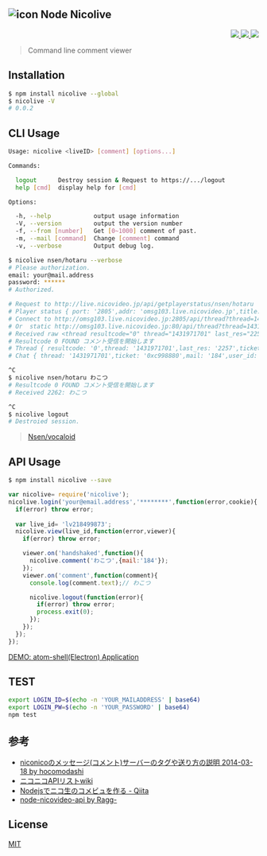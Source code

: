 ![icon](https://cdn.rawgit.com/59naga/nicolive/master/.svg) Node Nicolive
---

<p align="right">
  <a href="https://npmjs.org/package/nicolive">
    <img src="https://img.shields.io/npm/v/nicolive.svg?style=flat-square">
  </a>
  <a href="https://travis-ci.org/59naga/nicolive">
    <img src="http://img.shields.io/travis/59naga/nicolive.svg?style=flat-square">
  </a>
  <a href="https://coveralls.io/r/59naga/nicolive.io?branch=master">
    <img src="http://img.shields.io/coveralls/59naga/nicolive.io.svg?style=flat-square">
  </a>
</p>

> Command line comment viewer

## Installation
```bash
$ npm install nicolive --global
$ nicolive -V
# 0.0.2
```

## CLI Usage
```bash
Usage: nicolive <liveID> [comment] [options...]

Commands:

  logout      Destroy session & Request to https://.../logout
  help [cmd]  display help for [cmd]

Options:

  -h, --help            output usage information
  -V, --version         output the version number
  -f, --from [number]   Get [0~1000] comment of past.
  -m, --mail [command]  Change [comment] command
  -v, --verbose         Output debug log.
```

```bash
$ nicolive nsen/hotaru --verbose
# Please authorization.
email: your@mail.address
password: ******
# Authorized.

# Request to http://live.nicovideo.jp/api/getplayerstatus/nsen/hotaru
# Player status { port: '2805',addr: 'omsg103.live.nicovideo.jp',title: 'Nsen - 蛍の光チャンネル',description: 'Nsenからの去り際に...',thread: '1431971701',version: '20061206',res_from: -5,user_id: '47972775',premium: '0',comment_count: '25',mail: '184' }
# Connect to http://omsg103.live.nicovideo.jp:2805/api/thread?thread=1431971701&version=20061206&res_from=-5
# Or  static http://omsg103.live.nicovideo.jp:80/api/thread?thread=1431971701&version=20061206&res_from=-5
# Received raw <thread resultcode="0" thread="1431971701" last_res="2257" ticket="0xc998880" revision="1" server_time="1429935582"/><chat ...
# Resultcode 0 FOUND コメント受信を開始します
# Thread { resultcode: '0',thread: '1431971701',last_res: '2257',ticket: '0xc998880',revision: '1',server_time: '1429935582' }
# Chat { thread: '1431971701',ticket: '0xc998880',mail: '184',user_id: '47972775',premium: '0' }

^C
$ nicolive nsen/hotaru わこつ
# Resultcode 0 FOUND コメント受信を開始します
# Received 2262: わこつ

^C
$ nicolive logout
# Destroied session.
```

> [Nsen/vocaloid](http://live.nicovideo.jp/watch/nsen/vocaloid)

## API Usage
```bash
$ npm install nicolive --save
```

```js
var nicolive= require('nicolive');
nicolive.login('your@email.address','********',function(error,cookie){
  if(error) throw error;
  
  var live_id= 'lv218499873';
  nicolive.view(live_id,function(error,viewer){
    if(error) throw error;

    viewer.on('handshaked',function(){
      nicolive.comment('わこつ',{mail:'184'});
    });
    viewer.on('comment',function(comment){
      console.log(comment.text);// わこつ

      nicolive.logout(function(error){
        if(error) throw error;
        process.exit(0);
      });
    });
  });
});
```

[DEMO: atom-shell(Electron) Application](https://github.com/59naga/edgy-comment-viewer)

## TEST
```bash
export LOGIN_ID=$(echo -n 'YOUR_MAILADDRESS' | base64)
export LOGIN_PW=$(echo -n 'YOUR_PASSWORD' | base64)
npm test
```

## 参考
* [niconicoのメッセージ(コメント)サーバーのタグや送り方の説明 2014-03-18 by hocomodashi][A]
* [ニコニコAPIリストwiki][B]
* [Nodejsでニコ生のコメビュを作る - Qiita][C]
* [node-nicovideo-api by Ragg-][X]

[A]: http://blog.goo.ne.jp/hocomodashi/e/3ef374ad09e79ed5c50f3584b3712d61
[B]: http://www59.atwiki.jp/nicoapi/
[C]: http://qiita.com/59naga/items/0a22e30f019aaef683e4
[X]: https://github.com/Ragg-/node-nicovideo-api

License
---
[MIT](http://59naga.mit-license.org/)
